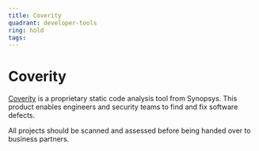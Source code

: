 ```yaml
---
title: Coverity
quadrant: developer-tools
ring: hold
tags:
---
```


# Coverity

<a href="https://scan.coverity.com/" target="_blank">Coverity</a> is a proprietary static code analysis tool from Synopsys. This product enables engineers and security teams to find and fix software defects. 

All projects should be scanned and assessed before being handed over to business partners.
